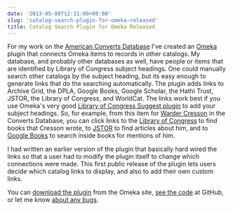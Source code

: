```yaml
---
date: '2013-05-09T12:31:00+00:00'
slug: 'catalog-search-plugin-for-omeka-released'
title: Catalog Search Plugin for Omeka Released
---
```


For my work on the [American Converts Database](http://americanconverts.org) I've created an [Omeka](http://omeka.org) plugin that connects Omeka items to records in other catalogs. My database, and probably other databases as well, have people or items that are identified by Library of Congress subject headings. One could manually search other catalogs by the subject heading, but its easy enough to generate links that do the searching automatically. The plugin adds links to Archive Grid, the DPLA, Google Books, Google Scholar, the Hathi Trust, JSTOR, the Library of Congress, and WorldCat. The links work best if you use Omeka's very good [Library of Congress Suggest plugin](http://omeka.org/add-ons/plugins/library-of-congress-suggest/) to add your subject headings. So, for example, from this item for [Warder Cresson](http://americanconverts.org/items/show/7) in the Converts Database, you can click links to the [Library of Congress](http://catalog2.loc.gov/vwebv/search?searchArg=Cresson%2C+Warder%2C+1798-1860&searchCode=GKEY%5E*&searchType=0) to find books that Cresson wrote, to [JSTOR](http://www.jstor.org/action/doBasicSearch?Query=Cresson+Warder) to find articles about him, and to [Google Books](https://www.google.com/search?btnG=Search+Books&tbm=bks&tbo=1&q=Cresson+Warder) to search inside books for mentions of him.

I had written an earlier version of the plugin that basically hard wired the links so that a user had to modify the plugin itself to change which connections were made. This first public release of the plugin lets users decide which catalog links to display, and also to add their own custom links.

You can [download the plugin](http://omeka.org/add-ons/plugins/catalog-search/) from the Omeka site, [see the code](https://github.com/lmullen/plugin-CatalogSearch) at GitHub, or let me know [about any bugs](https://github.com/lmullen/plugin-CatalogSearch/issues).
